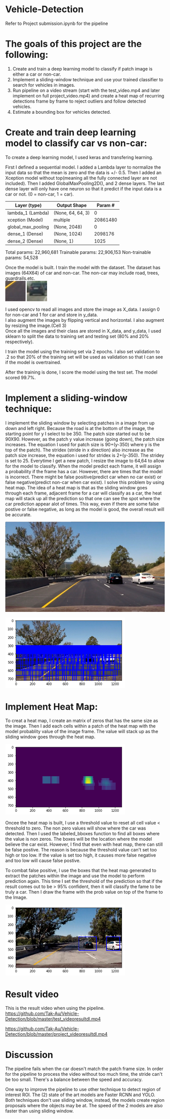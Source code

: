 # Vehicle-Detection

Refer to Project submission.ipynb for the pipeline

# The goals of this project are the following:
1.  Create and train a deep learning model to classify if patch image is either a car or non-car.
2.  Implement a sliding-window technique and use your trained classifier to search for vehicles in images.
3. Run pipeline on a video stream (start with the test_video.mp4 and later implement on full project_video.mp4) and create a heat map of recurring detections frame by frame to reject outliers and follow detected vehicles.
4.  Estimate a bounding box for vehicles detected.

# Create and train deep learning model to classify car vs non-car:
To create a deep learning model, I used keras and transfering learning.  

First I defined a sequential model.  I added a Lambda layer to normalize the input data so that the mean is zero and the data is +/- 0.5.  Then I added an Xception model without top(meaning all the fully connected layer are not included).  Then I added GlobalMaxPooling2D(), and 2 dense layers.  The last dense layer will only have one neuron so that it predict if the input data is a car or not. (0 = non-car, 1 = car).

| Layer (type)  | Output Shape  |  Param # |
| ------------- | ------------- |----------|
| lambda_1 (Lambda)  | (None, 64, 64, 3)  | 0 |
| xception (Model) | multiple  |20861480|
| global_max_pooling | (None, 2048)  |0|
| dense_1 (Dense) | (None, 1024)   |2098176|
| dense_2 (Dense) | (None, 1)  |1025|

Total params: 22,960,681
Trainable params: 22,906,153
Non-trainable params: 54,528

Once the model is built.  I train the model with the dataset.
The dataset has images (64X64) of car and non-car.  The non-car may include road, trees, guardrails.etc.  
![Non-Car](https://github.com/Tak-Au/Vehicle-Detection/blob/master/extra17.png "Non-Car")
![Car](https://github.com/Tak-Au/Vehicle-Detection/blob/master/image0001.png "Car")

I used opencv to read all images and store the image as X_data.  I assign 0 for non-car and 1 for car and store in y_data.  
I also augment the images by flipping vertical and horizontal.  I also augment by resizing the image.(Cell 3)    
Once all the images and their class are stored in X_data, and y_data, I used sklearn to split the data to training set and testing set (80% and 20% respectively). 

I train the model using the training set via 2 epochs.  I also set validation to .2 so that 20% of the training set will be used as validation so that I can see if the model is overtrained.

After the training is done, I score the model using the test set. The model scored 99.7%.  

# Implement a sliding-window technique:
I implement the sliding window by selecting patches in a image from up down and left right.  Because the road is at the bottom of the image, the starting point for y I select to be 350.  The patch size started out to be 90X90.  However, as the patch y value increase (going down), the patch size increases.  The equation I used for patch size is 90+(y-350) where y is the top of the patch).  The stridex (stride in x direction) also increase as the patch size increase, the equation i used for stridex is 2+(y-350).  The stridey is set to 25.  Everytime I get a new patch, I resize the image to 64,64 to allow for the model to classify.  When the model predict each frame, it will assign a probability if the frame has a car.  However, there are times that the model is incorrect.  There might be false positive(predict car when no car exist) or false negative(predict non-car when car exist).  I solve this problem by using heat map.  The idea of a heat map is that as the sliding window goes through each frame, adjacent frame for a car will classify as a car, the heat map will stack up all the prediction so that one can see the spot where the car prediction appear alot of times.  This way, even if there are some false postive or false negative, as long as the model is good, the overall result will be accurate.  

![Original](https://github.com/Tak-Au/Vehicle-Detection/blob/master/test6.jpg "Original")

![sliding window](https://github.com/Tak-Au/Vehicle-Detection/blob/master/download.png "Sliding window")

# Implement Heat Map:
To creat a heat map, I create an matrix of zeros that has the same size as the image.  Then I add each cells within a patch of the heat map with the model probablity value of the image frame.  The value will stack up as the sliding window goes through the heat map.  

![Heat Map](https://github.com/Tak-Au/Vehicle-Detection/blob/master/Heatmap.png "Heat Map")

Oncee the heat map is built, I use a threshold value to reset all cell value < threshold to zero.  The non zero values will show where the car was detected.  Then I used the labeled_bboxes function to find all boxes where the value is non zeros.  The boxes will be the location where the model believe the car exist.  However, I find that even with heat map, there can still be false postive.  The reason is because the threshold value can't set too high or too low.  If the value is set too high, it causes more false negative and too low will cause false postive.  

To combat false positive, I use the boxes that the heat map generated to extract the patches within the image and use the model to perform prediction again.  This time I set the threshold of the prediction so that if the result comes out to be > 95% confident, then it will classify the fame to be truly a car.  Then I draw the frame with the prob value on top of the frame to the Image. 

![Result](https://github.com/Tak-Au/Vehicle-Detection/blob/master/imagewithprob.png "Result")

# Result video
This is the result video when using the pipeline.  
https://github.com/Tak-Au/Vehicle-Detection/blob/master/test_videoresultdl.mp4

https://github.com/Tak-Au/Vehicle-Detection/blob/master/project_videoresultdl.mp4

# Discussion

The pipeline fails when the car doesn't match the patch frame size.  In order for the pipeline to process the video without too much time, the stride can't be too small.  There's a balance between the speed and accuracy.    

One way to improve the pipeline to use other technique to detect region of interest ROI.  The (2) state of the art models are Faster RCNN and YOLO.  Both techniques don't use sliding window, instead, the models create region proposals where the objects may be at.  The speed of the 2 models are also faster than using sliding window.  
